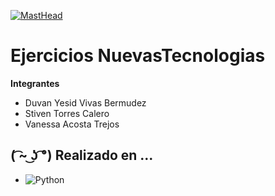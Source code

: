 [![MastHead](https://cwsmgmt.corsair.com/hybris/tlc/systems/images/tlc_systems_banner_i7300.png)]()
# Ejercicios NuevasTecnologias

**Integrantes**
  - Duvan Yesid Vivas Bermudez
  - Stiven Torres Calero
  - Vanessa Acosta Trejos
  
  ## ( ͡~ ͜ʖ ͡°) Realizado en ...
- ![Python](https://img.shields.io/badge/python-3670A0?style=for-the-badge&logo=python&logoColor=ffdd54)
